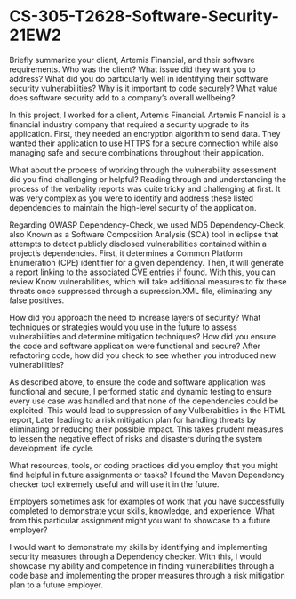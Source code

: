 # CS-305-T2628-Software-Security-21EW2
Briefly summarize your client, Artemis Financial, and their software requirements. Who was the client? What issue did they want you to address?
What did you do particularly well in identifying their software security vulnerabilities? Why is it important to code securely? What value does software security add to a company’s overall wellbeing?

In this project, I worked for a client, Artemis Financial. Artemis Financial is a financial industry company that required a security upgrade to its application. First, they needed an encryption algorithm to send data. They wanted their application to use HTTPS for a secure connection while also managing safe and secure combinations throughout their application.

What about the process of working through the vulnerability assessment did you find challenging or helpful?
Reading through and understanding the process of the verbality reports was quite tricky and challenging at first. It was very complex as you were to identify and address these listed dependencies to maintain the high-level security of the application.

Regarding OWASP Dependency-Check, we used MD5 Dependency-Check, also Known as a Software Composition Analysis (SCA) tool in eclipse that attempts to detect publicly disclosed vulnerabilities contained within a project’s dependencies. First, it determines a Common Platform Enumeration (CPE) identifier for a given dependency. Then, it will generate a report linking to the associated CVE entries if found. With this, you can review Know vulnerabilities, which will take additional measures to fix these threats once suppressed through a supression.XML file, eliminating any false positives.

How did you approach the need to increase layers of security? What techniques or strategies would you use in the future to assess vulnerabilities and determine mitigation techniques? How did you ensure the code and software application were functional and secure? After refactoring code, how did you check to see whether you introduced new vulnerabilities?

As described above, to ensure the code and software application was functional and secure, I performed static and dynamic testing to ensure every use case was handled and that none of the dependencies could be exploited. This would lead to suppression of any Vulberabitlies in the HTML report, Later leading to a risk mitigation plan for handling threats by eliminating or reducing their possible impact. This takes prudent measures to lessen the negative effect of risks and disasters during the system development life cycle. 


What resources, tools, or coding practices did you employ that you might find helpful in future assignments or tasks?
I found the Maven Dependency checker tool extremely useful and will use it in the future.

Employers sometimes ask for examples of work that you have successfully completed to demonstrate your skills, knowledge, and experience. What from this particular assignment might you want to showcase to a future employer? 

I would want to demonstrate my skills by identifying and implementing security measures through a Dependency checker. With this, I would showcase my ability and competence in finding vulnerabilities through a code base and implementing the proper measures through a risk mitigation plan to a future employer.

 

